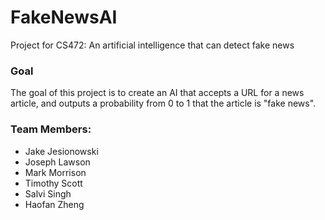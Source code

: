 # FakeNewsAI
Project for CS472: An artificial intelligence that can detect fake news

### Goal
The goal of this project is to create an AI that accepts a URL for a news article, and outputs
a probability from 0 to 1 that the article is "fake news".

### Team Members:
 - Jake Jesionowski
 - Joseph Lawson
 - Mark Morrison
 - Timothy Scott
 - Salvi Singh
 - Haofan Zheng
